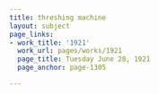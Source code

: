 ```yaml
---
title: threshing machine
layout: subject
page_links:
- work_title: '1921'
  work_url: pages/works/1921
  page_title: Tuesday June 28, 1921
  page_anchor: page-1305

---
```

